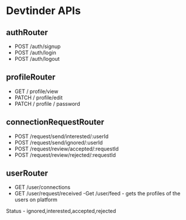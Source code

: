 # Devtinder APIs
## authRouter
- POST /auth/signup
- POST /auth/login
- POST /auth/logout

## profileRouter
- GET / profile/view
- PATCH / profile/edit
- PATCH / profile / password

## connectionRequestRouter
- POST /request/send/interested/:userId
- POST /request/send/ignored/:userId
- POST /request/review/accepted/:requestId
- POST /request/review/rejected/:requestId

## userRouter
- GET /user/connections
- GET /user/request/received 
-Get /user/feed - gets the profiles of the users on platform

Status - ignored,interested,accepted,rejected

